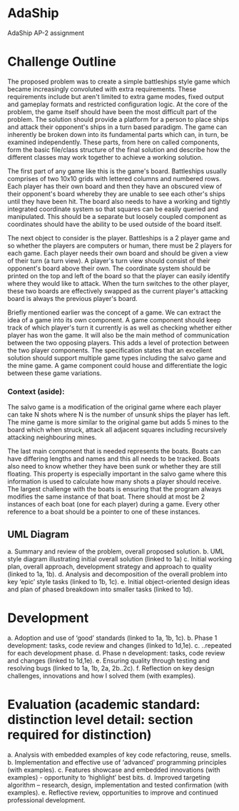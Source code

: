 # AdaShip
AdaShip AP-2 assignment

# Challenge Outline
The proposed problem was to create a simple battleships style game which became increasingly convoluted with extra requirements. 
These requirements include but aren't limited to extra game modes, fixed output and gameplay formats and restricted configuration 
logic. At the core of the problem, the game itself should have been the most difficult part of the problem. The solution should 
provide a platform for a person to place ships and attack their opponent's ships in a turn based paradigm. The game can inherently 
be broken down into its fundamental parts which can, in turn, be examined independently. These parts, from here on called 
components, form the basic file/class structure of the final solution and describe how the different classes may work together to 
achieve a working solution. 

The first part of any game like this is the game's board. Battleships usually comprises of two 10x10 grids with lettered columns 
and numbered rows. Each player has their own board and then they have an obscured view of their opponent's board whereby they are 
unable to see each other's ships until they have been hit. The board also needs to have a working and tightly integrated coordinate 
system so that squares can be easily queried and manipulated. This should be a separate but loosely coupled component as coordinates 
should have the ability to be used outside of the board itself.

The next object to consider is the player. Battleships is a 2 player game and so whether the players are computers or human, there must 
be 2 players for each game. Each player needs their own board and should be given a view of their turn (a turn view). A player's turn 
view should consist of their opponent's board above their own. The coordinate system should be printed on the top and left of the board 
so that the player can easily identify where they would like to attack. When the turn switches to the other player, these two boards are 
effectively swapped as the current player's attacking board is always the previous player's board. 

Briefly mentioned earlier was the concept of a game. We can extract the idea of a game into its own component. A game component should 
keep track of which player's turn it currently is as well as checking whether either player has won the game. It will also be the main 
method of communication between the two opposing players. This adds a level of protection between the two player components. The 
specification states that an excellent solution should support multiple game types including the salvo game and the mine game. A game 
component could house and differentiate the logic between these game variations.

### Context (aside):
The salvo game is a modification of the original game where each player can take N shots where N is the number of unsunk ships the 
player has left.
The mine game is more similar to the original game but adds 5 mines to the board which when struck, attack all adjacent squares 
including recursively attacking neighbouring mines.

The last main component that is needed represents the boats. Boats can have differing lengths and names and this all needs to be tracked. 
Boats also need to know whether they have been sunk or whether they are still floating. This property is especially important in the 
salvo game where this information is used to calculate how many shots a player should receive. The largest challenge with the boats is 
ensuring that the program always modifies the same instance of that boat. There should at most be 2 instances of each boat (one for each 
player) during a game. Every other reference to a boat should be a pointer to one of these instances.

## UML Diagram


a. Summary and review of the problem, overall proposed solution.
b. UML style diagram illustrating initial overall solution (linked to 1a)
c. Initial working plan, overall approach, development strategy and approach to quality (linked to 1a, 1b).
d. Analysis and decomposition of the overall problem into key ‘epic’ style tasks (linked to 1b, 1c).
e. Initial object-oriented design ideas and plan of phased breakdown into smaller tasks (linked to 1d).

# Development
a. Adoption and use of ‘good’ standards (linked to 1a, 1b, 1c).
b. Phase 1 development: tasks, code review and changes (linked to 1d,1e).
c. ..repeated for each development phase.
d. Phase n development: tasks, code review and changes (linked to 1d,1e).
e. Ensuring quality through testing and resolving bugs (linked to 1a, 1b, 2a, 2b..2c).
f. Reflection on key design challenges, innovations and how I solved them (with examples).

# Evaluation (academic standard: distinction level detail: section required for distinction)
a. Analysis with embedded examples of key code refactoring, reuse, smells.
b. Implementation and effective use of ‘advanced’ programming principles (with examples).
c. Features showcase and embedded innovations (with examples) - opportunity to ‘highlight’ best bits.
d. Improved targeting algorithm – research, design, implementation and tested confirmation (with
examples).
e. Reflective review, opportunities to improve and continued professional development.
